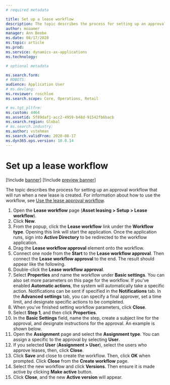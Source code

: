 ```yaml
---
# required metadata

title: Set up a lease workflow
description: The topic describes the process for setting up an approval workflow that will run when a new lease is created.
author: moaamer
manager: Ann Beebe
ms.date: 08/17/2020
ms.topic: article
ms.prod: 
ms.service: dynamics-ax-applications
ms.technology: 

# optional metadata

ms.search.form: 
# ROBOTS: 
audience: Application User
# ms.devlang: 
ms.reviewer: roschlom
ms.search.scope: Core, Operations, Retail

# ms.tgt_pltfrm: 
ms.custom: 4464
ms.assetid: 5f89daf1-acc2-4959-b48d-91542fb6bacb
ms.search.region: Global
# ms.search.industry: 
ms.author: vstehman
ms.search.validFrom: 2020-08-17
ms.dyn365.ops.version: 10.0.14
---
```


# Set up a lease workflow

[!include [banner](../includes/banner.md)]
[!include [preview banner](../includes/preview-banner.md)]

The topic describes the process for setting up an approval workflow that will run when a new lease is created. For information about how to use the workflow, see [Use the lease approval workflow](use-create-lease-wrkflw.md). 

1. Open the **Lease workflow** page (**Asset leasing > Setup > Lease workflow**).
2. Click **New**.
3. From the popup, click the **Lease workflow** link under the **Workflow type**. Opening this link will start the application. Once the application runs, sign into **Active Directory** to be redirected to the workflow application.
4. Drag the **Lease workflow approval** element onto the workflow.
5. Connect one node from the **Start** to the **Lease workflow approval**. Then connect the **Lease workflow approval** to the end. The result should appear like the following.
6. Double-click the **Lease workflow approval**.
7. Select **Properties** and name the workflow under **Basic settings**.
   You can also set more parameters on this page for the workflow. If you've enabled **Automatic actions**, the system will automatically take a specific action. Notifications can be sent if specified in the **Notifications** tab. In the **Advanced settings** tab, you can specify a final approver, set a time limit, and designate specific actions to be completed.
8. When you've finished setting workflow parameters, click **Close**.
9. Select **Step 1**, and then click **Properties**.
10. In the **Basic Settings** field, name the step, create a subject line for the approval, and designate instructions for the approval. An example is shown below.
11. Open the **Assignment** page and select the **Assignment type**. You can assign a specific to the approval by selecting **User**.
12. If you selected **User** (**Assignment > User**), select the users who approve leases, then, click **Close**.
13. Click **Save** and close to create the workflow. Then, click **OK** when prompted. Click **Close** from the **Create workflow** page.
14. Select the new workflow and click **Versions**. Then ensure it is made active by clicking **Make active** button.
15. Click **Close**, and the new **Active version** will appear.
